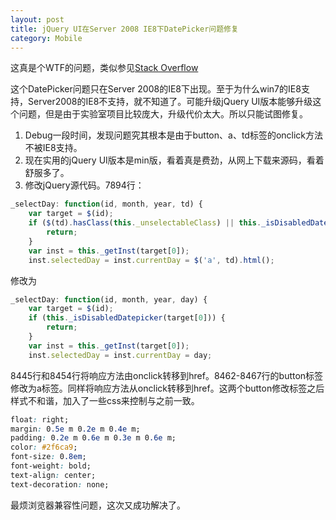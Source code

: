 ```yaml
---
layout: post
title: jQuery UI在Server 2008 IE8下DatePicker问题修复
category: Mobile
---
```


这真是个WTF的问题，类似参见[Stack Overflow](http://stackoverflow.com/questions/5454489/jquery-datepicker-having-trouble-in-ie8)

这个DatePicker问题只在Server 2008的IE8下出现。至于为什么win7的IE8支持，Server2008的IE8不支持，就不知道了。可能升级jQuery UI版本能够升级这个问题，但是由于实验室项目比较庞大，升级代价太大。所以只能试图修复。

1. Debug一段时间，发现问题究其根本是由于button、a、td标签的onclick方法不被IE8支持。
2. 现在实用的jQuery UI版本是min版，看着真是费劲，从网上下载来源码，看着舒服多了。
3. 修改jQuery源代码。7894行：

```javascript
_selectDay: function(id, month, year, td) {  
    var target = $(id);  
    if ($(td).hasClass(this._unselectableClass) || this._isDisabledDatepicker(target[0])) {  
        return;  
    }  
    var inst = this._getInst(target[0]);  
    inst.selectedDay = inst.currentDay = $('a', td).html(); 
``` 

修改为

```javascript
_selectDay: function(id, month, year, day) {  
    var target = $(id);  
    if (this._isDisabledDatepicker(target[0])) {  
        return;  
    }  
    var inst = this._getInst(target[0]);  
    inst.selectedDay = inst.currentDay = day; 
```

8445行和8454行将响应方法由onclick转移到href。8462-8467行的button标签修改为a标签。同样将响应方法从onclick转移到href。这两个button修改标签之后样式不和谐，加入了一些css来控制与之前一致。

```css
float: right;
margin: 0.5e m 0.2e m 0.4e m;
padding: 0.2e m 0.6e m 0.3e m 0.6e m;
color: #2f6ca9;
font-size: 0.8em;
font-weight: bold;
text-align: center;
text-decoration: none;
```

最烦浏览器兼容性问题，这次又成功解决了。